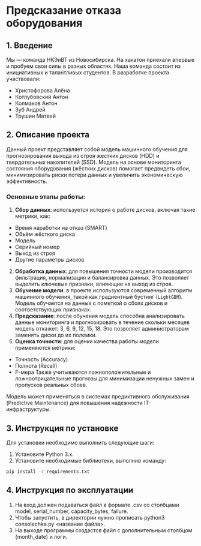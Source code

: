 # Предсказание отказа оборудования

## 1. Введение

Мы — команда НКЭиВТ из Новосибирска. На хакатон приехали впервые и пробуем свои силы в разных областях. Наша команда состоит из инициативных и талантливых студентов. В разработке проекта участвовали:
- Христофорова Алёна
- Котлубовский Антон
- Колмаков Антон
- Зуб Андрей
- Трушин Матвей

## 2. Описание проекта

Данный проект представляет собой модель машинного обучения для прогнозирования выхода из строя жестких дисков (HDD) и твердотельных накопителей (SSD). Модель на основе мониторинга состояния оборудования (жёстких дисков) помогает предвидеть сбои, минимизировать риски потери данных и увеличить экономическую эффективность.

### Основные этапы работы:

1. **Сбор данных**: используется история о работе дисков, включая такие метрики, как:
- Время наработки на отказ (SMART)
- Объём жёсткого диска
- Модель
- Серийный номер
- Выход из строя
- Другие параметры дисков
2. **Обработка данных**: для повышения точности модели производится фильтрация, нормализация и балансировка данных. Это позволяет выделить ключевые признаки, влияющие на выход из строя.
3. **Обучение модели**: в проекте используются современный алгоритм машинного обучения, такой как градиентный бустинг (`LightGBM`). Модель обучается на данных с пометкой о сбоях дисков и соответствующих признаках.
4. **Предсказание**: после обучения модель способна анализировать данные мониторинга и прогнозировать в течение скольки месяцев модель откажет: 3, 6, 9, 12, 15, 18. Это позволяет администраторам заменять диски до их поломки.
5. **Оценка точности**: для оценки качества работы модели применяются метрики:
- Точность (Accuracy)
- Полнота (Recall)
- F-мера
Также учитываются ложноположительные и ложноотрицательные прогнозы для минимизации ненужных замен и пропусков реальных сбоев.

Модель может применяться в системах предиктивного обслуживания (Predictive Maintenance) для повышения надежности IT-инфраструктуры.

## 3. Инструкция по установке

Для установки необходимо выполнить следующие шаги:

1. Установите Python 3.x.
2. Установите необходимые библиотеки, выполнив команду:
```bash
pip install -r requirements.txt
```

## 4. Инструкция по эксплуатации
1. На вход должен подаваться файл в формате .csv со столбцами model, serial_number, capacity_bytes, failure.
2. Чтобы запустить, в директории нужно прописать python3 consolechka.py <название файла>.
3. На выходе программы создастся файл с дополнительным столбцом (month_date) и логи.
